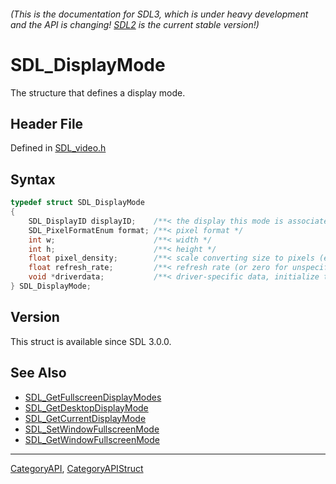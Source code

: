 ###### (This is the documentation for SDL3, which is under heavy development and the API is changing! [SDL2](https://wiki.libsdl.org/SDL2/) is the current stable version!)
# SDL_DisplayMode

The structure that defines a display mode.

## Header File

Defined in [SDL_video.h](https://github.com/libsdl-org/SDL/blob/main/include/SDL3/SDL_video.h)

## Syntax

```c
typedef struct SDL_DisplayMode
{
    SDL_DisplayID displayID;    /**< the display this mode is associated with */
    SDL_PixelFormatEnum format; /**< pixel format */
    int w;                      /**< width */
    int h;                      /**< height */
    float pixel_density;        /**< scale converting size to pixels (e.g. a 1920x1080 mode with 2.0 scale would have 3840x2160 pixels) */
    float refresh_rate;         /**< refresh rate (or zero for unspecified) */
    void *driverdata;           /**< driver-specific data, initialize to 0 */
} SDL_DisplayMode;
```

## Version

This struct is available since SDL 3.0.0.

## See Also

* [SDL_GetFullscreenDisplayModes](SDL_GetFullscreenDisplayModes)
* [SDL_GetDesktopDisplayMode](SDL_GetDesktopDisplayMode)
* [SDL_GetCurrentDisplayMode](SDL_GetCurrentDisplayMode)
* [SDL_SetWindowFullscreenMode](SDL_SetWindowFullscreenMode)
* [SDL_GetWindowFullscreenMode](SDL_GetWindowFullscreenMode)

----
[CategoryAPI](CategoryAPI), [CategoryAPIStruct](CategoryAPIStruct)

